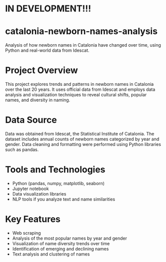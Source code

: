 # IN DEVELOPMENT!!!
# catalonia-newborn-names-analysis
Analysis of how newborn names in Catalonia have changed over time, using Python and real-world data from Idescat.

# Project Overview
This project explores trends and patterns in newborn names in Catalonia over the last 20 years. It uses official data from Idescat and employs data analysis and visualization techniques to reveal cultural shifts, popular names, and diversity in naming.

# Data Source
Data was obtained from Idescat, the Statistical Institute of Catalonia. The dataset includes annual counts of newborn names categorized by year and gender. Data cleaning and formatting were performed using Python libraries such as pandas.

# Tools and Technologies
- Python (pandas, numpy, matplotlib, seaborn)
- Jupyter notebook
- Data visualization libraries
- NLP tools if you analyze text and name similarities

# Key Features
- Web scraping
- Analysis of the most popular names by year and gender
- Visualization of name diversity trends over time
- Identification of emerging and declining names
- Text analysis and clustering of names
